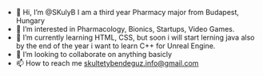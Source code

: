 - 👋 Hi, I’m @SKulyB I am a third year Pharmacy major from Budapest, Hungary
- 👀 I’m interested in Pharmacology, Bionics, Startups, Video Games. 
- 🌱 I’m currently learning HTML, CSS, but soon i will start lerning java also by the end of the year i want to learn C++ for Unreal Engine.
- 💞️ I’m looking to collaborate on anything basicly
- 📫 How to reach me skultetybendeguz.info@gmail.com

<!---
SKulyB/SKulyB is a ✨ special ✨ repository because its `README.md` (this file) appears on your GitHub profile.
You can click the Preview link to take a look at your changes.
--->
